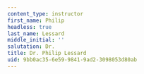 ```yaml
---
content_type: instructor
first_name: Philip
headless: true
last_name: Lessard
middle_initial: ''
salutation: Dr.
title: Dr. Philip Lessard
uid: 9bb0ac35-6e59-9841-9ad2-3098053d80ab
---
```

